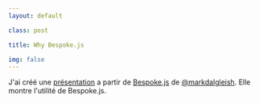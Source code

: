 ```yaml
---
layout: default

class: post

title: Why Bespoke.js

img: false
---
```




J'ai créé une [présentation](//cedced19.github.io/demo/why-bespoke/) a partir de [Bespoke.js](http://markdalgleish.com/projects/bespoke.js/) de [@markdalgleish](https://twitter.com/markdalgleish).
Elle montre l'utilité de Bespoke.js.
